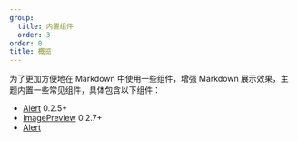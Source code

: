 ```yaml
---
group:
  title: 内置组件
  order: 3
order: 0
title: 概览
---
```


为了更加方便地在 Markdown 中使用一些组件，增强 Markdown 展示效果，主题内置一些常见组件，具体包含以下组件：

- [Alert](./builtins-alert.zh-CN.md) <Badge>0.2.5+</Badge>
- [ImagePreview](./builtins-image-preview.zh-CN.md) <Badge>0.2.7+</Badge>
- [Alert](./builtins-alert.zh-CN.md)
